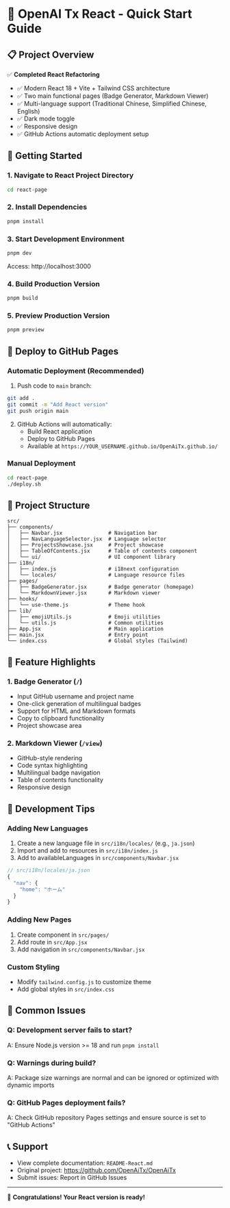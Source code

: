 # 🚀 OpenAI Tx React - Quick Start Guide

## 📋 Project Overview

✅ **Completed React Refactoring**
- ✅ Modern React 18 + Vite + Tailwind CSS architecture
- ✅ Two main functional pages (Badge Generator, Markdown Viewer)
- ✅ Multi-language support (Traditional Chinese, Simplified Chinese, English)
- ✅ Dark mode toggle
- ✅ Responsive design
- ✅ GitHub Actions automatic deployment setup

## 🎯 Getting Started

### 1. Navigate to React Project Directory
```bash
cd react-page
```

### 2. Install Dependencies
```bash
pnpm install
```

### 3. Start Development Environment
```bash
pnpm dev
```
Access: http://localhost:3000

### 4. Build Production Version
```bash
pnpm build
```

### 5. Preview Production Version
```bash
pnpm preview
```

## 🚀 Deploy to GitHub Pages

### Automatic Deployment (Recommended)
1. Push code to `main` branch:
```bash
git add .
git commit -m "Add React version"
git push origin main
```

2. GitHub Actions will automatically:
   - Build React application
   - Deploy to GitHub Pages
   - Available at `https://YOUR_USERNAME.github.io/OpenAiTx.github.io/`

### Manual Deployment
```bash
cd react-page
./deploy.sh
```

## 📁 Project Structure
```
src/
├── components/
│   ├── Navbar.jsx               # Navigation bar
│   ├── NavLanguageSelector.jsx  # Language selector
│   ├── ProjectsShowcase.jsx     # Project showcase
│   ├── TableOfContents.jsx      # Table of contents component
│   └── ui/                      # UI component library
├── i18n/
│   ├── index.js                 # i18next configuration
│   └── locales/                 # Language resource files
├── pages/
│   ├── BadgeGenerator.jsx       # Badge generator (homepage)
│   └── MarkdownViewer.jsx       # Markdown viewer
├── hooks/
│   └── use-theme.js             # Theme hook
├── lib/
│   ├── emojiUtils.js            # Emoji utilities
│   └── utils.js                 # Common utilities
├── App.jsx                      # Main application
├── main.jsx                     # Entry point
└── index.css                    # Global styles (Tailwind)
```

## 🌟 Feature Highlights

### 1. Badge Generator (`/`)
- Input GitHub username and project name
- One-click generation of multilingual badges
- Support for HTML and Markdown formats
- Copy to clipboard functionality
- Project showcase area

### 2. Markdown Viewer (`/view`)
- GitHub-style rendering
- Code syntax highlighting
- Multilingual badge navigation
- Table of contents functionality
- Responsive design

## 🔧 Development Tips

### Adding New Languages
1. Create a new language file in `src/i18n/locales/` (e.g., `ja.json`)
2. Import and add to resources in `src/i18n/index.js`
3. Add to availableLanguages in `src/components/Navbar.jsx`

```javascript
// src/i18n/locales/ja.json
{
  "nav": {
    "home": "ホーム"
  }
}
```

### Adding New Pages
1. Create component in `src/pages/`
2. Add route in `src/App.jsx`
3. Add navigation in `src/components/Navbar.jsx`

### Custom Styling
- Modify `tailwind.config.js` to customize theme
- Add global styles in `src/index.css`

## 🐛 Common Issues

### Q: Development server fails to start?
A: Ensure Node.js version >= 18 and run `pnpm install`

### Q: Warnings during build?
A: Package size warnings are normal and can be ignored or optimized with dynamic imports

### Q: GitHub Pages deployment fails?
A: Check GitHub repository Pages settings and ensure source is set to "GitHub Actions"

## 📞 Support

- View complete documentation: `README-React.md`
- Original project: https://github.com/OpenAiTx/OpenAiTx
- Submit issues: Report in GitHub Issues

---

🎉 **Congratulations! Your React version is ready!** 